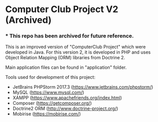 # Computer Club Project V2 (Archived)
### * This repo has been archived for future reference.

This is an improved version of "ComputerClub Project" which were developed in Java. For this version 2, it is developed in PHP and uses Object Relation Mapping (ORM) libraries from Doctrine 2.

Main application files can be found in "application" folder.

Tools used for development of this project:
* JetBrains PHPStorm 2017.3 (https://www.jetbrains.com/phpstorm/)
* MySQL (https://www.mysql.com/)
* XAMPP (https://www.apachefriends.org/index.html)
* Composer (https://getcomposer.org/)
* Doctrine2 ORM (http://www.doctrine-project.org/)
* Mobirise (https://mobirise.com/)
